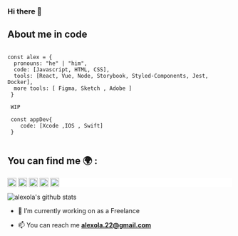 ### Hi there 👋

## About me in code
```` JS

const alex = {
  pronouns: "he" | "him",
  code: [Javascript, HTML, CSS],
  tools: [React, Vue, Node, Storybook, Styled-Components, Jest, Docker],
  more tools: [ Figma, Sketch , Adobe ] 
 }
 
 WIP 
 
 const appDev{
    code: [Xcode ,IOS , Swift]
 }
 
 ````
## You can find me 🌍 : 
<div style="background-color:white;">
<a href="https://codepen.io/scd19" target="blank"><img align="center" src="https://cdn.jsdelivr.net/npm/simple-icons@3.0.1/icons/codepen.svg" alt="scd19" height="20" width="20" /></a>
<a href="https://twitter.com/@xalexox" target="blank"><img align="center" src="https://cdn.jsdelivr.net/npm/simple-icons@3.0.1/icons/twitter.svg" alt="@xalexox" height="20" width="20" /></a>
<a href="https://linkedin.com/in/alejandro-olalde-miranda-7b012464" target="blank"><img align="center" src="https://cdn.jsdelivr.net/npm/simple-icons@3.0.1/icons/linkedin.svg" alt="alejandro-olalde-miranda-7b012464" height="20" width="20" /></a>
<a href="https://instagram.com/alexolaldephoto" target="blank"><img align="center" src="https://cdn.jsdelivr.net/npm/simple-icons@3.0.1/icons/instagram.svg" alt="alexolaldephoto" height="20" width="20" /></a>
<a href="https://dribbble.com/alexolalde" target="blank"><img align="center" src="https://cdn.jsdelivr.net/npm/simple-icons@3.0.1/icons/dribbble.svg" alt="alexolalde" height="20" width="20" /></a>
</div>


![alexola's github stats](https://github-readme-stats.vercel.app/api?username=alexola&show_icons=true&theme=gruvbox)

- 🔭 I’m currently working on as a Freelance

- 📫 You can reach me **alexola.22@gmail.com**



<!--
**alexola/alexola** is a ✨ _special_ ✨ repository because its `README.md` (this file) appears on your GitHub profile.



- 🔭 I’m currently working on ...
- 🌱 I’m currently learning ...
- 👯 I’m looking to collaborate on ...
- 🤔 I’m looking for help with ...
- 💬 Ask me about ...
- 📫 How to reach me: ...
- 😄 Pronouns: ...
- ⚡ Fun fact: ...
-->
